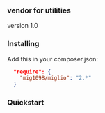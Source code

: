### vendor for utilities
version 1.0

### Installing
Add this in your composer.json:

```json
  "require": {
    "mig1098/miglio": "2.*"
  }
```

### Quickstart
